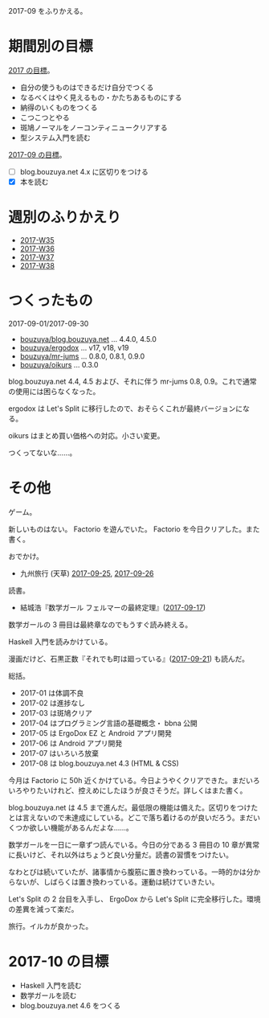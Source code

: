 2017-09 をふりかえる。

# 期間別の目標

[2017 の目標][2016-12-31]。

- 自分の使うものはできるだけ自分でつくる
- なるべくはやく見えるもの・かたちあるものにする
- 納得のいくものをつくる
- こつこつとやる
- 斑鳩ノーマルをノーコンティニュークリアする
- 型システム入門を読む

[2017-09 の目標][2017-08-31]。

- [ ] blog.bouzuya.net 4.x に区切りをつける
- [x] 本を読む

# 週別のふりかえり

- [2017-W35][2017-09-03]
- [2017-W36][2017-09-10]
- [2017-W37][2017-09-17]
- [2017-W38][2017-09-24]

# つくったもの

2017-09-01/2017-09-30

- [bouzuya/blog.bouzuya.net][] ... 4.4.0, 4.5.0
- [bouzuya/ergodox][] ... v17, v18, v19
- [bouzuya/mr-jums][] ... 0.8.0, 0.8.1, 0.9.0
- [bouzuya/oikurs][] ... 0.3.0

blog.bouzuya.net 4.4, 4.5 および、それに伴う mr-jums 0.8, 0.9。これで通常の使用には困らなくなった。

ergodox は Let's Split に移行したので、おそらくこれが最終バージョンになる。

oikurs はまとめ買い価格への対応。小さい変更。

つくってないな……。

# その他

ゲーム。

新しいものはない。 Factorio を遊んでいた。 Factorio を今日クリアした。また書く。

おでかけ。

- 九州旅行 (天草) [2017-09-25][], [2017-09-26][]

読書。

- 結城浩『数学ガール フェルマーの最終定理』([2017-09-17][])

数学ガールの 3 冊目は最終章なのでもうすぐ読み終える。

Haskell 入門を読みかけている。

漫画だけど、石黒正数『それでも町は廻っている』([2017-09-21][]) も読んだ。

総括。

- 2017-01 は体調不良
- 2017-02 は進捗なし
- 2017-03 は斑鳩クリア
- 2017-04 はプログラミング言語の基礎概念・ bbna 公開
- 2017-05 は ErgoDox EZ と Android アプリ開発
- 2017-06 は Android アプリ開発
- 2017-07 はいろいろ放棄
- 2017-08 は blog.bouzuya.net 4.3 (HTML & CSS)

今月は Factorio に 50h 近くかけている。今日ようやくクリアできた。まだいろいろやりたいけれど、控えめにしたほうが良さそうだ。詳しくはまた書く。

blog.bouzuya.net は 4.5 まで進んだ。最低限の機能は備えた。区切りをつけたとは言えないので未達成にしている。どこで落ち着けるのが良いだろう。まだいくつか欲しい機能があるんだよな……。

数学ガールを一日に一章ずつ読んでいる。今日の分である 3 冊目の 10 章が異常に長いけど、それ以外はちょうど良い分量だ。読書の習慣をつけたい。

なわとびは続いていたが、諸事情から腹筋に置き換わっている。一時的かは分からないが、しばらくは置き換わっている。運動は続けていきたい。

Let's Split の 2 台目を入手し、 ErgoDox から Let's Split に完全移行した。環境の差異を減って楽だ。

旅行。イルカが良かった。

# 2017-10 の目標

- Haskell 入門を読む
- 数学ガールを読む
- blog.bouzuya.net 4.6 をつくる

[2016-12-31]: https://blog.bouzuya.net/2016/12/31/
[2017-08-31]: https://blog.bouzuya.net/2017/08/31/
[2017-09-03]: https://blog.bouzuya.net/2017/09/03/
[2017-09-10]: https://blog.bouzuya.net/2017/09/10/
[2017-09-17]: https://blog.bouzuya.net/2017/09/17/
[2017-09-21]: https://blog.bouzuya.net/2017/09/21/
[2017-09-24]: https://blog.bouzuya.net/2017/09/24/
[2017-09-25]: https://blog.bouzuya.net/2017/09/25/
[2017-09-26]: https://blog.bouzuya.net/2017/09/26/
[bouzuya/blog.bouzuya.net]: https://github.com/bouzuya/blog.bouzuya.net
[bouzuya/ergodox]: https://github.com/bouzuya/ergodox
[bouzuya/mr-jums]: https://github.com/bouzuya/mr-jums
[bouzuya/oikurs]: https://github.com/bouzuya/oikurs
